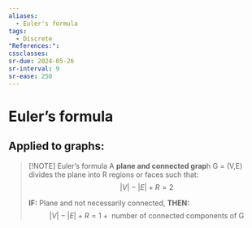 ```yaml
---
aliases:
  - Euler's formula
tags:
  - Discrete
"References:": 
cssclasses: 
sr-due: 2024-05-26
sr-interval: 9
sr-ease: 250
---
```

# Euler’s formula

## Applied to graphs:
> [!NOTE] Euler’s formula
> A **plane and connected grap**h G = (V,E) divides the plane into R regions or faces such that: 
> $$
> |V| - |E| + R = 2
> $$
> 
> **IF:** Plane and not necessarily connected, **THEN:**
> $$
> |V| - |E| + R = 1 + \text{ number of connected components of G }
> $$



